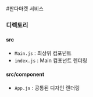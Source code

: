 #판다마켓 서비스

### 디렉토리

#### src

- `Main.js` : 최상위 컴포넌트
- `index.js` : Main 컴포넌트 렌더링

#### src/component

- `App.js` : 공통된 디자인 렌더링
